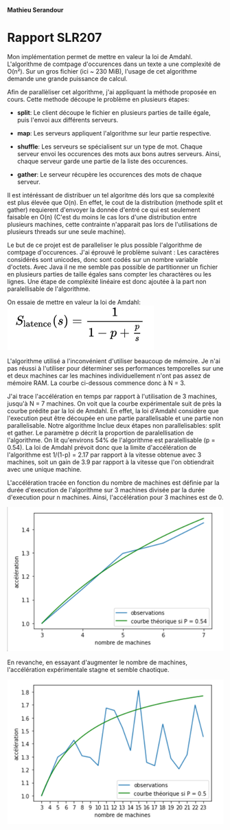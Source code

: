 __Mathieu Serandour__  

# Rapport SLR207

Mon implémentation permet de mettre en valeur la loi de Amdahl.
L'algorithme de comtpage d'occurences dans un texte a une complexité de O(n²).
Sur un gros fichier (ici ~ 230 MiB), l'usage de cet algorithme demande une grande
puissance de calcul. 

Afin de parallèliser cet algorithme, j'ai appliquant la méthode proposée en cours.
Cette methode découpe le problème en plusieurs étapes:
- __split__: Le client découpe le fichier en plusieurs parties de taille égale, puis l'envoi aux différents serveurs.  

- __map__: Les serveurs appliquent l'algorithme sur leur partie respective.  

- __shuffle__: Les serveurs se spécialisent sur un type de mot. Chaque serveur envoi les occurences des mots aux bons autres serveurs. Ainsi,
chaque serveur garde une partie de la liste des occurences.  

- __gather__: Le serveur récupère les occurences des mots de chaque serveur.  


Il est intéréssant de distribuer un tel algoritme dés lors que sa complexité est plus élevée que O(n).
En effet, le cout de la distribution (methode split et gather) requierent d'envoyer la donnée d'entré
ce qui est seulement faisable en O(n) (C'est du moins le cas lors d'une distribution entre plusieurs
machines, cette contrainte n'apparait pas lors de l'utilisations de plusieurs threads sur une seule machine).

Le but de ce projet est de paralleliser le plus possible l'algorithme de comtpage d'occurences. J'ai éprouvé le problème suivant : Les caractères considérés sont unicodes, donc sont codés sur un nombre variable d'octets. Avec Java il ne me semble pas possible de partitionner un fichier en plusieurs parties de taille égales sans compter les charactères ou les lignes. Une étape de compléxité linéaire est donc ajoutée à la part non paralellisable de l'algorithme.



On essaie de mettre en valeur la loi de Amdahl: 
![](fig2.png)


L'algorithme utilisé a l'inconvénient d'utiliser beaucoup de mémoire. Je n'ai pas réussi à l'utiliser pour déterminer ses performances temporelles sur une et deux machines car les machines individuellement n'ont pas assez de mémoire RAM.
La courbe ci-dessous commence donc à N = 3.

J'ai trace l'accélération en temps par rapport à l'utilisation de 3 machines, jusqu'à N = 7 machines.
On voit que la courbe expérimentale suit de près la courbe prédite par la loi de Amdahl. En effet, la loi d'Amdahl considère que l'execution peut être découpée en une partie parallelisable et une partie non parallelisable. Notre algorithme Inclue deux étapes non parallelisables: split et gather. Le paramètre p décrit la proportion de paralellisation de l'algorithme. On lit qu'environs 54% de l'algorithme est paralellisable (p = 0.54). La loi de Amdahl prévoit donc que la limite d'accélération de l'algorithme est  1/(1-p) = 2.17 par rapport à la vitesse obtenue avec 3 machines, soit un gain de 3.9 par rapport à la vitesse que l'on obtiendrait avec une unique machine.


L'accélération tracée en fonction  du nombre de machines est définie par la durée d'execution de l'algorithme sur 3 machines divisée par la durée d'execution pour n machines. Ainsi, l'accélération pour 3 machines est de 0.

![](fig3.png)



En revanche, en essayant d'augmenter le nombre de machines, l'accélération expérimentale stagne et semble chaotique. 

![](fig1.png)





